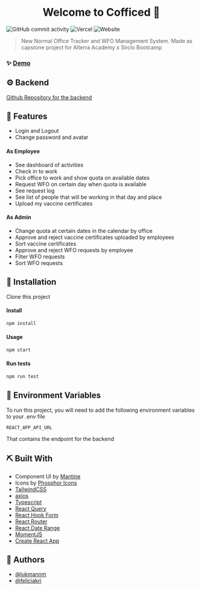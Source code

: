 <h1 align="center">Welcome to Cofficed 👋</h1>

![GitHub commit activity](https://img.shields.io/github/commit-activity/m/feliciakri/cofficed)
![Vercel](https://vercelbadge.vercel.app/api/feliciakri/cofficed)
![Website](https://img.shields.io/website?url=https%3A%2F%2Fcofficed.tech)

> New Normal Office Tracker and WFO Management System. Made as capstone project for Alterra Academy x Sirclo Bootcamp

### ✨ [Demo](https://cofficed.tech)

## ⚙️ Backend

[Github Repository for the backend](https://github.com/HamzahAA15/group2-project-capstone)

## 🔮 Features

-   Login and Logout
-   Change password and avatar

#### As Employee

-   See dashboard of activities
-   Check in to work
-   Pick office to work and show quota on available dates
-   Request WFO on certain day when quota is available
-   See request log
-   See list of people that will be working in that day and place
-   Upload my vaccine certificates

#### As Admin

-   Change quota at certain dates in the calendar by office
-   Approve and reject vaccine certificates uploaded by employees
-   Sort vaccine certificates
-   Approve and reject WFO requests by employee
-   Filter WFO requests
-   Sort WFO requests

## 🧰 Installation

Clone this project

#### Install

```sh
npm install
```

#### Usage

```sh
npm start
```

#### Run tests

```sh
npm run test
```

## 🙊 Environment Variables

To run this project, you will need to add the following environment variables to your .env file

`REACT_APP_API_URL`

That contains the endpoint for the backend

## ⛏️ Built With

-   Component UI by [Mantine](https://mantine.dev)
-   Icons by [Phosphor Icons](https://phosphoricons.com/)
-   [TailwindCSS](tailwindcss.com/)
-   [axios](https://github.com/axios/axios)
-   [Typescript](https://www.typescriptlang.org/)
-   [React Query](react-query.tanstack.com/)
-   [React Hook Form](https://react-hook-form.com/)
-   [React Router](https://reactrouter.com/)
-   [React Date Range](https://github.com/hypeserver/react-date-range)
-   [MomentJS](https://momentjs.com/)
-   [Create React App](https://create-react-app.dev/)

## 👤 Authors

-   [@lukmannm](https://github.com/lukmannm/)
-   [@feliciakri](https://github.com/feliciakri/)

